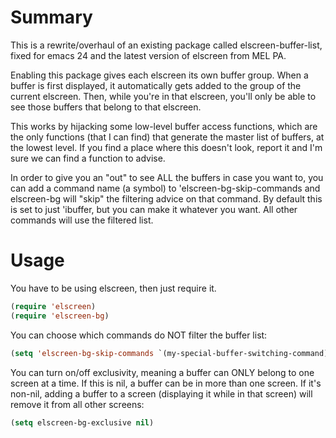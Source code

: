 # Summary

This is a rewrite/overhaul of an existing package called elscreen-buffer-list,
fixed for emacs 24 and the latest version of elscreen from MEL PA.

Enabling this package gives each elscreen its own buffer group.
When a buffer is first displayed, it automatically gets added to the
group of the current elscreen. Then, while you're in that elscreen,
you'll only be able to see those buffers that belong to that elscreen.

This works by hijacking some low-level buffer access functions, which
are the only functions (that I can find) that generate the master
list of buffers, at the lowest level. If you find a place where this
doesn't look, report it and I'm sure we can find a function to advise.

In order to give you an "out" to see ALL the buffers in case you want to,
you can add a command name (a symbol) to 'elscreen-bg-skip-commands and
elscreen-bg will "skip" the filtering advice on that command. By default
this is set to just 'ibuffer, but you can make it whatever you want. All
other commands will use the filtered list.

# Usage

You have to be using elscreen, then just require it.

```lisp
(require 'elscreen)
(require 'elscreen-bg)
```

You can choose which commands do NOT filter the buffer list:

```lisp
(setq 'elscreen-bg-skip-commands `(my-special-buffer-switching-command))
```

You can turn on/off exclusivity, meaning a buffer can ONLY belong to one
screen at a time. If this is nil, a buffer can be in more than one screen.
If it's non-nil, adding a buffer to a screen (displaying it while in that
screen) will remove it from all other screens:

```lisp
(setq elscreen-bg-exclusive nil)
```

